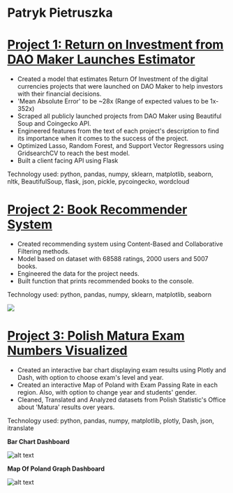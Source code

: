 # Patryk Pietruszka

# [Project 1: Return on Investment from DAO Maker Launches Estimator](https://github.com/patpiet/DaoMaker_ROI_Prediction) 
* Created a model that estimates Return Of Investment of the digital currencies projects that were launched on DAO Maker to help investors with their financial decisions.
* 'Mean Absolute Error' to be ~28x (Range of expected values to be 1x-352x)
* Scraped all publicly launched projects from DAO Maker using Beautiful Soup and Coingecko API.
* Engineered features from the text of each project's description to find its importance when it comes to the success of the project.
* Optimized Lasso, Random Forest, and Support Vector Regressors using GridsearchCV to reach the best model.
* Built a client facing API using Flask

Technology used: python, pandas, numpy, sklearn, matplotlib, seaborn, nltk, BeautifulSoup, flask, json, pickle, pycoingecko, wordcloud


# [Project 2: Book Recommender System](https://github.com/patpiet/Books-Reccommender) 
* Created recommending system using Content-Based and Collaborative Filtering methods.
* Model based on dataset with 68588 ratings, 2000 users and 5007 books.
* Engineered the data for the project needs.
* Built function that prints recommended books to the console.

Technology used: python, pandas, numpy, sklearn, matplotlib, seaborn

<img src ="https://github.com/patpiet/Books-Reccommender/raw/main/images/example3.PNG">


# [Project 3: Polish Matura Exam Numbers Visualized](https://github.com/patpiet/Polish_Matura_Data_Analysis) 
* Created an interactive bar chart displaying exam results using Plotly and Dash, with option to choose exam's level and year.
* Created an interactive Map of Poland with Exam Passing Rate in each region. Also, with option to change year and students' gender.
* Cleaned, Translated and Analyzed datasets from Polish Statistic's Office about 'Matura' results over years.

Technology used: python, pandas, numpy, matplotlib, plotly, Dash, json, itranslate


**Bar Chart Dashboard**

![alt text](Visualizations/BarDash.gif)

**Map Of Poland Graph Dashboard**

![alt text](Visualizations/MapDash.gif)
